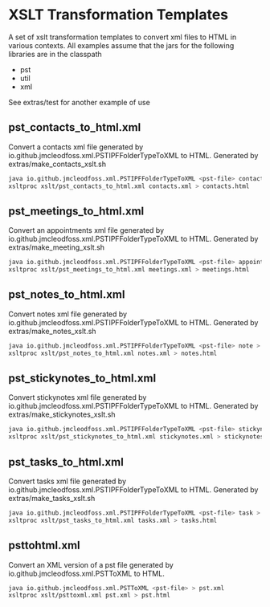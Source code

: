 # XSLT Transformation Templates
A set of xslt transformation templates to convert xml files to HTML in various contexts. All examples assume that the jars for the following libraries are in the classpath
*   pst
*   util
*   xml

See extras/test for another example of use

## pst_contacts_to_html.xml
Convert a contacts xml file generated by io.github.jmcleodfoss.xml.PSTIPFFolderTypeToXML to HTML. Generated by extras/make_contacts_xslt.sh
```bash
java io.github.jmcleodfoss.xml.PSTIPFFolderTypeToXML <pst-file> contact > contacts.xml
xsltproc xslt/pst_contacts_to_html.xml contacts.xml > contacts.html
```

## pst_meetings_to_html.xml
Convert an appointments xml file generated by io.github.jmcleodfoss.xml.PSTIPFFolderTypeToXML to HTML. Generated by extras/make_meeting_xslt.sh
```bash
java io.github.jmcleodfoss.xml.PSTIPFFolderTypeToXML <pst-file> appointment > meetings.xml
xsltproc xslt/pst_meetings_to_html.xml meetings.xml > meetings.html
```

## pst_notes_to_html.xml
Convert notes xml file generated by io.github.jmcleodfoss.xml.PSTIPFFolderTypeToXML to HTML. Generated by extras/make_notes_xslt.sh
```bash
java io.github.jmcleodfoss.xml.PSTIPFFolderTypeToXML <pst-file> note > notes.xml
xsltproc xslt/pst_notes_to_html.xml notes.xml > notes.html
```

## pst_stickynotes_to_html.xml
Convert stickynotes xml file generated by io.github.jmcleodfoss.xml.PSTIPFFolderTypeToXML to HTML. Generated by extras/make_stickynotes_xslt.sh
```bash
java io.github.jmcleodfoss.xml.PSTIPFFolderTypeToXML <pst-file> stickynote > stickynotes.xml
xsltproc xslt/pst_stickynotes_to_html.xml stickynotes.xml > stickynotes.html
```

## pst_tasks_to_html.xml
Convert tasks xml file generated by io.github.jmcleodfoss.xml.PSTIPFFolderTypeToXML to HTML. Generated by extras/make_tasks_xslt.sh
```bash
java io.github.jmcleodfoss.xml.PSTIPFFolderTypeToXML <pst-file> task > tasks.xml
xsltproc xslt/pst_tasks_to_html.xml tasks.xml > tasks.html
```

## psttohtml.xml
Convert an XML version of a pst file generated by io.github.jmcleodfoss.xml.PSTToXML to HTML.
```bash
java io.github.jmcleodfoss.xml.PSTToXML <pst-file> > pst.xml
xsltproc xslt/psttoxml.xml pst.xml > pst.html
```
